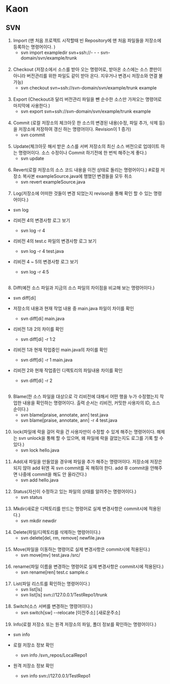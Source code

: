 # Kaon

## SVN

1. Import (맨 처음 프로젝트 시작할때 빈 Repository에 맨 처음 파일들을 저장소에 등록하는 명령어이다. )
	- svn import exampledir svn+ssh://- - - svn-domain/svn/example/trunk
<br><br>
2. Checkout (저장소에서 소스를 받아 오는 명령어로, 받아온 소스에는 소스 뿐만이 아니라 버전관리를 위한 파일도 같이 받아 온다.
지우거나 변경시 저장소와 연결 불가능)
	- svn checkout svn+ssh://svn-domain/svn/example/trunk example
<br><br>
3. Export (Checkout과 달리 버전관리 파일을 뺀 순수한 소스만 가져오는 명령어로 마지막에 사용한다.)
	- svn export svn+ssh://svn-domain/svn/example/trunk example
<br><br>
4. Commit (로컬 저장소의 체크아웃 한 소스의 변경된 내용(수정, 파일 추가, 삭제 등)을 저장소에 저장하여 갱신 하는 명령어이다.
Revision이 1 증가)
	- svn commit
<br><br>
5. Update(체크아웃 해서 받은 소스를 서버 저장소의 최신 소스 버전으로 업데이트 하는 명령어이다.
소스 수정이나 Commit 하기전에 한 번씩 해주는게 좋다.)
	- svn update
<br><br>
6. Revert(로컬 저장소의 소스 코드 내용을 이전 상태로 돌리는 명령어이다.)
#로컬 저장소 복사본 exampleSource.java에 행했던 변경들을 모두 취소
    - svn revert exampleSource.java
<br><br>
7. Log(저장소에 어떠한 것들이 변경 되었는지 revison을 통해 확인 할 수 있는 명령어이다.)
- svn log

- 리비전 4의 변경사항 로그 보기
	- svn log -r 4

- 리비전 4의 test.c 파일의 변경사항 로그 보기
	- svn log -r 4 test.java

- 리비전 4 ~ 5의 변경사항 로그 보기
	- svn log -r 4:5
<br><br>
8. Diff(예전 소스 파일과 지금의 소스 파일의 차이점을 비교해 보는 명령어이다.)
- svn diff[di] 

- 저장소의 내용과 현재 작업 내용 중 main.java 파일이 차이를 확인
	- svn diff[di] main.java

- 리비전 1과 2의 차이를 확인
	- svn diff[di] -r 1:2

- 리비전 1과 현재 작업중인 main.java의 차이를 확인
	- svn diff[di] -r 1 main.java

- 리비전 2와 현재 작업중인 디렉토리의 파일내용 차이를 확인
	- svn diff[di] -r 2
<br><br>
9. Blame(한 소스 파일을 대상으로 각 리비전에 대해서 어떤 행을 누가 수정했는지 작업한 내용을 확인하는 명령어이다.
출력 순서는 리비전, 커밋한 사용자의 ID, 소스 순이다.)
    - svn blame[praise, annotate, ann] test.java
	- svn blame[praise, annotate, ann] -r 4 test.java
<br><br>
10. lock(파일에 락을 걸어 락을 건 사용자만이 수정할 수 있게 해주는 명령어이다.
해제는 svn unlock을 통해 할 수 있으며, 왜 파일에 락을 걸었는지도 로그를 기록 할 수 있다.)
    - svn lock hello.java
<br><br>
11. Add(새 파일을 만들었을 경우에 파일을 추가 해주는 명령어이다.
저장소에 저장은 되지 않아 add 뒤엔 꼭 svn commit를 꼭 해줘야 한다.
add 후 commit을 안해주면 나중에 commit을 해도 안 올라간다.)
    - svn add hello.java
<br><br>
12. Status(자신이 수정하고 있는 파일의 상태를 알려주는 명령어이다.)
    - svn status
<br><br>
13. Mkdir(새로운 디렉토리를 만드는 명령어로 실제 변경사항은 commit시에 적용된다.)
    - svn mkdir newdir
<br><br>
14. Delete(파일/디렉토리를 삭제하는 명령어이다.)
    - svn delete[del, rm, remove] newfile.java
<br><br>
15. Move(파일을 이동하는 명령어로 실제 변경사항은 commit시에 적용된다.)
    - svn move[mv] test.java /src/
<br><br>
16. rename(파일 이름을 변경하는 명령어로 실제 변경사항은 commit시에 적용된다.)
    - svn rename[ren] test.c sample.c
<br><br>
17. List(파일 리스트를 확인하는 명령어이다.)
    - svn list[ls]
    - svn list[ls] svn://127.0.0.1/TestRepo1/trunk
<br><br>
18. Switch(소스 서버를 변경하는 명령어이다.)
    - svn switch[sw] --relocate [이전주소] [새로운주소]
<br><br>
19. Info(로컬 저장소 또는 원격 저장소의 파일, 폴더 정보를 확인하는 명령어이다.)

- svn info

- 로컬 저장소 정보 확인
    - svn info /svn_repos/LocalRepo1

- 원격 저장소 정보 확인
    - svn info svn://127.0.0.1/TestRepo1


